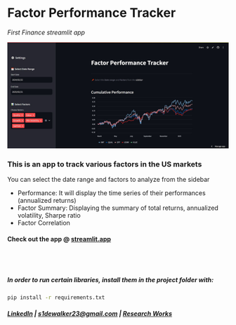 # Factor Performance Tracker
*First Finance streamlit app*

<img src="sc/FPTapp.JPG" alt="Description" width="800">

### This is an app to track various factors in the US markets

You can select the date range and factors to analyze from the sidebar<br/>
- Performance: It will display the time series of their performances (annualized returns)
- Factor Summary: Displaying the summary of total returns, annualized volatility, Sharpe ratio
- Factor Correlation

#### Check out the app @ [streamlit.app](https://app-fin1-hawpmehbdhznzv4ojicjz7.streamlit.app/)

# 
<br/>

##### In order to run certain libraries, install them in the project folder with: <br/>
```cmd
pip install -r requirements.txt
```


##### [LinkedIn](https://www.linkedin.com/in/sujay-bhaumik-d12/) | s1dewalker23@gmail.com | [Research Works](https://github.com/s1dewalker/Research-Works)

